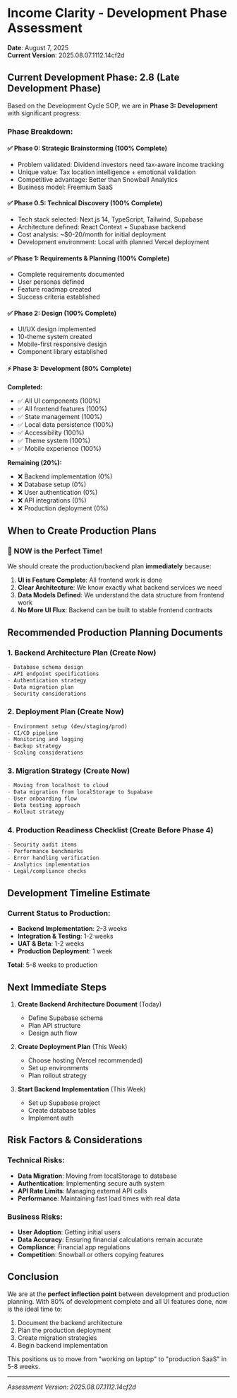 # Income Clarity - Development Phase Assessment
**Date**: August 7, 2025  
**Current Version**: 2025.08.07.1112.14cf2d

## Current Development Phase: 2.8 (Late Development Phase)

Based on the Development Cycle SOP, we are in **Phase 3: Development** with significant progress:

### Phase Breakdown:

#### ✅ Phase 0: Strategic Brainstorming (100% Complete)
- Problem validated: Dividend investors need tax-aware income tracking
- Unique value: Tax location intelligence + emotional validation
- Competitive advantage: Better than Snowball Analytics
- Business model: Freemium SaaS

#### ✅ Phase 0.5: Technical Discovery (100% Complete)
- Tech stack selected: Next.js 14, TypeScript, Tailwind, Supabase
- Architecture defined: React Context + Supabase backend
- Cost analysis: ~$0-20/month for initial deployment
- Development environment: Local with planned Vercel deployment

#### ✅ Phase 1: Requirements & Planning (100% Complete)
- Complete requirements documented
- User personas defined
- Feature roadmap created
- Success criteria established

#### ✅ Phase 2: Design (100% Complete)
- UI/UX design implemented
- 10-theme system created
- Mobile-first responsive design
- Component library established

#### ⚡ Phase 3: Development (80% Complete)
**Completed:**
- ✅ All UI components (100%)
- ✅ All frontend features (100%)
- ✅ State management (100%)
- ✅ Local data persistence (100%)
- ✅ Accessibility (100%)
- ✅ Theme system (100%)
- ✅ Mobile experience (100%)

**Remaining (20%):**
- ❌ Backend implementation (0%)
- ❌ Database setup (0%)
- ❌ User authentication (0%)
- ❌ API integrations (0%)
- ❌ Production deployment (0%)

## When to Create Production Plans

### 🎯 NOW is the Perfect Time!

We should create the production/backend plan **immediately** because:

1. **UI is Feature Complete**: All frontend work is done
2. **Clear Architecture**: We know exactly what backend services we need
3. **Data Models Defined**: We understand the data structure from frontend work
4. **No More UI Flux**: Backend can be built to stable frontend contracts

## Recommended Production Planning Documents

### 1. **Backend Architecture Plan** (Create Now)
```markdown
- Database schema design
- API endpoint specifications
- Authentication strategy
- Data migration plan
- Security considerations
```

### 2. **Deployment Plan** (Create Now)
```markdown
- Environment setup (dev/staging/prod)
- CI/CD pipeline
- Monitoring and logging
- Backup strategy
- Scaling considerations
```

### 3. **Migration Strategy** (Create Now)
```markdown
- Moving from localhost to cloud
- Data migration from localStorage to Supabase
- User onboarding flow
- Beta testing approach
- Rollout strategy
```

### 4. **Production Readiness Checklist** (Create Before Phase 4)
```markdown
- Security audit items
- Performance benchmarks
- Error handling verification
- Analytics implementation
- Legal/compliance checks
```

## Development Timeline Estimate

### Current Status to Production:
- **Backend Implementation**: 2-3 weeks
- **Integration & Testing**: 1-2 weeks  
- **UAT & Beta**: 1-2 weeks
- **Production Deployment**: 1 week

**Total**: 5-8 weeks to production

## Next Immediate Steps

1. **Create Backend Architecture Document** (Today)
   - Define Supabase schema
   - Plan API structure
   - Design auth flow

2. **Create Deployment Plan** (This Week)
   - Choose hosting (Vercel recommended)
   - Set up environments
   - Plan rollout strategy

3. **Start Backend Implementation** (This Week)
   - Set up Supabase project
   - Create database tables
   - Implement auth

## Risk Factors & Considerations

### Technical Risks:
- **Data Migration**: Moving from localStorage to database
- **Authentication**: Implementing secure auth system
- **API Rate Limits**: Managing external API calls
- **Performance**: Maintaining fast load times with real data

### Business Risks:
- **User Adoption**: Getting initial users
- **Data Accuracy**: Ensuring financial calculations remain accurate
- **Compliance**: Financial app regulations
- **Competition**: Snowball or others copying features

## Conclusion

We are at the **perfect inflection point** between development and production planning. With 80% of development complete and all UI features done, now is the ideal time to:

1. Document the backend architecture
2. Plan the production deployment
3. Create migration strategies
4. Begin backend implementation

This positions us to move from "working on laptop" to "production SaaS" in 5-8 weeks.

---

*Assessment Version: 2025.08.07.1112.14cf2d*
